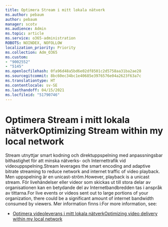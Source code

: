 ```yaml
---
title: Optimera Stream i mitt lokala nätverk
ms.author: pebaum
author: pebaum
manager: scotv
ms.audience: Admin
ms.topic: article
ms.service: o365-administration
ROBOTS: NOINDEX, NOFOLLOW
localization_priority: Priority
ms.collection: Adm_O365
ms.custom:
- "9002552"
- "5145"
ms.openlocfilehash: 0fa96d48a5bd6e02df8501c2d5758aa31ba2ae28
ms.sourcegitcommit: 8bc60ec34bc1e40685e3976576e04a2623f63a7c
ms.translationtype: HT
ms.contentlocale: sv-SE
ms.lasthandoff: 04/15/2021
ms.locfileid: "51790746"
---
```

# <a name="optimizing-stream-within-my-local-network"></a><span data-ttu-id="28a54-102">Optimera Stream i mitt lokala nätverk</span><span class="sxs-lookup"><span data-stu-id="28a54-102">Optimizing Stream within my local network</span></span>

<span data-ttu-id="28a54-103">Stream utnyttjar smart kodning och direktuppspelning med anpassningsbar bithastighet för att minska nätverks- och Internettrafik vid videouppspelning.</span><span class="sxs-lookup"><span data-stu-id="28a54-103">Stream leverages the smart encoding and adaptive bitrate streaming to reduce network and internet traffic of video playback.</span></span> <span data-ttu-id="28a54-104">Men uppspelning är en unicast-ström.</span><span class="sxs-lookup"><span data-stu-id="28a54-104">However, playback is a unicast stream.</span></span> <span data-ttu-id="28a54-105">För livehändelser eller videor som skickas ut till stora delar av organisationen kan en betydande del av Internetbandbredden tas i anspråk av tittarna.</span><span class="sxs-lookup"><span data-stu-id="28a54-105">For live events or videos sent out to large portions of your organization, there could be a significant amount of internet bandwidth consumed by viewers.</span></span> <span data-ttu-id="28a54-106">Mer information finns i:</span><span class="sxs-lookup"><span data-stu-id="28a54-106">For more information, see:</span></span>

- [<span data-ttu-id="28a54-107">Optimera videoleverans i mitt lokala nätverk</span><span class="sxs-lookup"><span data-stu-id="28a54-107">Optimizing video delivery within my local network</span></span>](https://docs.microsoft.com/stream/network-overview#optimizing-video-delivery-within-my-local-network)
